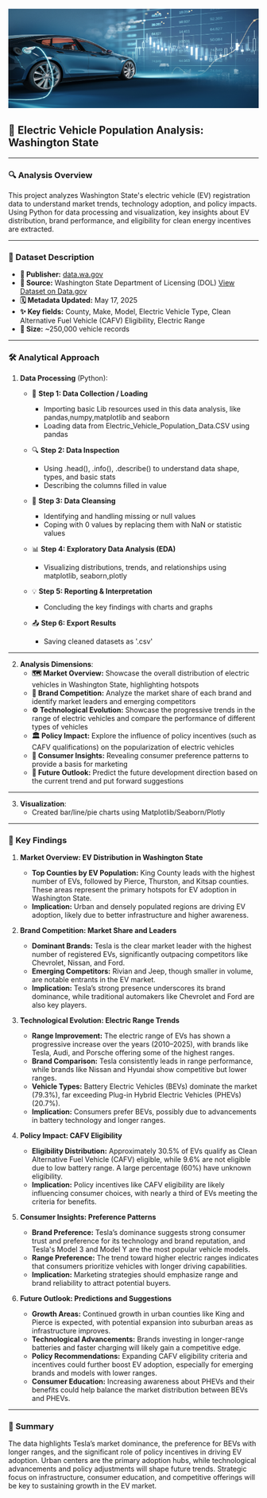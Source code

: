 <p align="center">
  <img src="1-Data Resources/EV-background.jpg" width="100%" height = "200" alt="Excel Background Visual"/>
</p>

## 🚗 Electric Vehicle Population Analysis: Washington State

---

### 🔍 Analysis Overview
This project analyzes Washington State's electric vehicle (EV) registration data to understand market trends, technology adoption, and policy impacts. Using Python for data processing and visualization, key insights about EV distribution, brand performance, and eligibility for clean energy incentives are extracted.

---

### 📂 Dataset Description
- **📍 Publisher:** [data.wa.gov](https://data.wa.gov)  
- **🔗 Source:** Washington State Department of Licensing (DOL) [View Dataset on Data.gov](https://catalog.data.gov/dataset/electric-vehicle-population-data)
- **🗓️ Metadata Updated:** May 17, 2025
- **✨ Key fields:** County, Make, Model, Electric Vehicle Type, Clean Alternative Fuel Vehicle (CAFV) Eligibility, Electric Range
- **📌 Size:** ~250,000 vehicle records
---

### 🛠️ Analytical Approach
1. **Data Processing** (Python):
   - 🧾 **Step 1: Data Collection / Loading**
     - Importing basic Lib resources used in this data analysis, like pandas,numpy,matplotlib and seaborn
     - Loading data from Electric_Vehicle_Population_Data.CSV using pandas

   - 🔍 **Step 2: Data Inspection**
     -  Using .head(), .info(), .describe() to understand data shape, types, and basic stats
     -  Describing the columns filled in value

   - 🧹 **Step 3: Data Cleansing**
     -  Identifying and handling missing or null values
     -  Coping with 0 values by replacing them with NaN or statistic values

   - 📊 **Step 4: Exploratory Data Analysis (EDA)**
     - Visualizing distributions, trends, and relationships using matplotlib, seaborn,plotly

   - 💡 **Step 5: Reporting & Interpretation**
     - Concluding the key findings with charts and graphs

   - 📤 **Step 6: Export Results**
     - Saving cleaned datasets as '.csv'

---

2. **Analysis Dimensions**:
   - **🗺️ Market Overview:** Showcase the overall distribution of electric vehicles in Washington State, highlighting hotspots
   - **🏁 Brand Competition:** Analyze the market share of each brand and identify market leaders and emerging competitors
   - **⚙️ Technological Evolution:** Showcase the progressive trends in the range of electric vehicles and compare the performance of different types of vehicles
   - **🏛️ Policy Impact:** Explore the influence of policy incentives (such as CAFV qualifications) on the popularization of electric vehicles
   - **👥 Consumer Insights:** Revealing consumer preference patterns to provide a basis for marketing
   - **🔮 Future Outlook:** Predict the future development direction based on the current trend and put forward suggestions

---

3. **Visualization**:
   - Created bar/line/pie charts using Matplotlib/Seaborn/Plotly

---

### 🔑 Key Findings
1. **Market Overview: EV Distribution in Washington State**
   - **Top Counties by EV Population:** King County leads with the highest number of EVs, followed by Pierce, Thurston, and Kitsap counties. These areas represent the primary hotspots for EV adoption in Washington State.
   - **Implication:** Urban and densely populated regions are driving EV adoption, likely due to better infrastructure and higher awareness.


2. **Brand Competition: Market Share and Leaders**
   - **Dominant Brands:** Tesla is the clear market leader with the highest number of registered EVs, significantly outpacing competitors like Chevrolet, Nissan, and Ford.
   - **Emerging Competitors:** Rivian and Jeep, though smaller in volume, are notable entrants in the EV market.
   - **Implication:** Tesla’s strong presence underscores its brand dominance, while traditional automakers like Chevrolet and Ford are also key players.

3. **Technological Evolution: Electric Range Trends**
   - **Range Improvement:** The electric range of EVs has shown a progressive increase over the years (2010–2025), with brands like Tesla, Audi, and Porsche offering some of the highest ranges.
   - **Brand Comparison:** Tesla consistently leads in range performance, while brands like Nissan and Hyundai show competitive but lower ranges.
   - **Vehicle Types:** Battery Electric Vehicles (BEVs) dominate the market (79.3%), far exceeding Plug-in Hybrid Electric Vehicles (PHEVs) (20.7%).
   - **Implication:** Consumers prefer BEVs, possibly due to advancements in battery technology and longer ranges.

4. **Policy Impact: CAFV Eligibility**
   - **Eligibility Distribution:** Approximately 30.5% of EVs qualify as Clean Alternative Fuel Vehicle (CAFV) eligible, while 9.6% are not eligible due to low battery range. A large percentage (60%) have unknown eligibility.
   - **Implication:** Policy incentives like CAFV eligibility are likely influencing consumer choices, with nearly a third of EVs meeting the criteria for benefits.

5. **Consumer Insights: Preference Patterns**
   - **Brand Preference:** Tesla’s dominance suggests strong consumer trust and preference for its technology and brand reputation, and Tesla's Model 3 and Model Y are the most popular vehicle models.
   - **Range Preference:** The trend toward higher electric ranges indicates that consumers prioritize vehicles with longer driving capabilities.
   - **Implication:** Marketing strategies should emphasize range and brand reliability to attract potential buyers.

6. **Future Outlook: Predictions and Suggestions**
   - **Growth Areas:** Continued growth in urban counties like King and Pierce is expected, with potential expansion into suburban areas as infrastructure improves.
   - **Technological Advancements:** Brands investing in longer-range batteries and faster charging will likely gain a competitive edge.
   - **Policy Recommendations:** Expanding CAFV eligibility criteria and incentives could further boost EV adoption, especially for emerging brands and models with lower ranges.
   - **Consumer Education:** Increasing awareness about PHEVs and their benefits could help balance the market distribution between BEVs and PHEVs.

---

### 📝 Summary
The data highlights Tesla’s market dominance, the preference for BEVs with longer ranges, and the significant role of policy incentives in driving EV adoption. Urban centers are the primary adoption hubs, while technological advancements and policy adjustments will shape future trends. Strategic focus on infrastructure, consumer education, and competitive offerings will be key to sustaining growth in the EV market.

